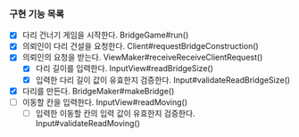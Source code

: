 ### 구현 기능 목록

- [x] 다리 건너기 게임을 시작한다. BridgeGame#run()
- [x] 의뢰인이 다리 건설을 요청한다. Client#requestBridgeConstruction()
- [x] 의뢰인의 요청을 받는다. ViewMaker#receiveReceiveClientRequest()
  - [x] 다리 길이를 입력한다. InputView#readBridgeSize()
  - [x] 입력한 다리 길이 값이 유효한지 검증한다. Input#validateReadBridgeSize()
- [x] 다리를 만든다. BridgeMaker#makeBridge()
- [ ] 이동할 칸을 입력한다. InputView#readMoving()
  - [ ] 입력한 이동할 칸의 입력 값이 유효한지 검증한다. Input#validateReadMoving()
